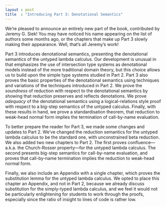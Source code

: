 ```yaml
---
layout : post
title  : "Introducing Part 3: Denotational Semantics"
---
```


We’re pleased to announce an entirely new part of the book, contributed by Jeremy G. Siek! You may have noticed his name appearing on the list of authors some months ago, or the chapters that make up Part 3 slowly making their appearance. Well, that’s all Jeremy’s work!

<!--more-->

Part 3 introduces denotational semantics, presenting the denotational semantics of the untyped lambda calculus. Our development is unusual in that emphasizes the use of intersection type systems as denotational models instead of the more traditional domain theory, but this choice allows us to build upon the simple type systems studied in Part 2.
Part 3 also proves the basic properties of the denotational semantics using techniques and variations of the techniques introduced in Part 2. We prove the *soundness* of reduction with respect to the denotational semantics by showing that reduction preserves and reflects denotations. We prove *adequacy* of the denotational semantics using a logical-relations style proof with respect to a big-step semantics of the untyped calculus. Finally, with these results in hand, we prove a standardisation theorem, that reduction to weak-head normal form implies the termination of call-by-name evaluation.

To better prepare the reader for Part 3, we made some changes and updates to Part 2. We’ve changed the reduction semantics for the untyped lambda calculus to be the standard one, with unconstrained beta reduction. We also added two new chapters to Part 2. The first proves confluence—a.k.a. the Church-Rosser property—for the untyped lambda calculus. The second presents big-step semantics for call-by-name evaluation, and proves that call-by-name termination implies the reduction to weak-head normal form.

Finally, we also include an Appendix with a single chapter, which proves the substitution lemma for the untyped lambda calculus. We opted to place this chapter an Appendix, and not in Part 2, because we already discuss substitution for the simply-typed lambda calculus, and we feel it would not be particularly enlightening for students to work through the proofs, especially since the ratio of insight to lines of code is rather low.
